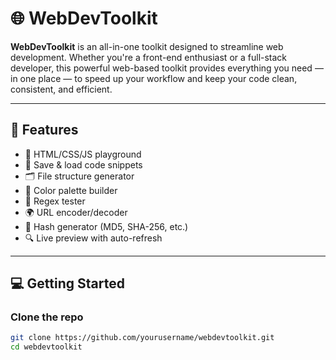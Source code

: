 # 🌐 WebDevToolkit

**WebDevToolkit** is an all-in-one toolkit designed to streamline web development. Whether you're a front-end enthusiast or a full-stack developer, this powerful web-based toolkit provides everything you need — in one place — to speed up your workflow and keep your code clean, consistent, and efficient.

---

## 🚀 Features

- 🧰 HTML/CSS/JS playground
- 💾 Save & load code snippets
- 🗂️ File structure generator
- 🎨 Color palette builder
- 🧪 Regex tester
- 🌍 URL encoder/decoder
- 🔐 Hash generator (MD5, SHA-256, etc.)
- 🔍 Live preview with auto-refresh

---

## 💻 Getting Started

### Clone the repo

```bash
git clone https://github.com/yourusername/webdevtoolkit.git
cd webdevtoolkit
